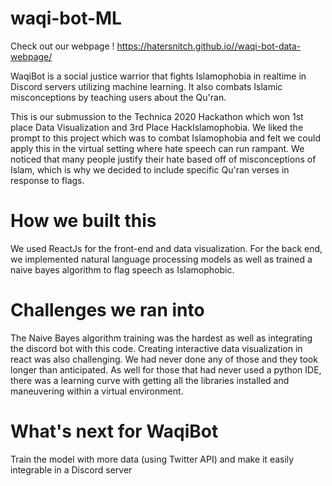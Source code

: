 # waqi-bot-ML
Check out our webpage !
https://hatersnitch.github.io//waqi-bot-data-webpage/

WaqiBot is a social justice warrior that fights Islamophobia in realtime in Discord servers utilizing machine learning. It also combats Islamic misconceptions by teaching users about the Qu'ran.

This is our submussion to the Technica 2020 Hackathon which won 1st place Data Visualization and 3rd Place HackIslamophobia. We liked the prompt to this project which was to combat Islamophobia and felt we could apply this in the virtual setting where hate speech can run rampant. We noticed that many people justify their hate based off of misconceptions of Islam, which is why we decided to include specific Qu'ran verses in response to flags.

#  How we built this

We used ReactJs for the front-end and data visualization. For the back end, we implemented natural language processing models as well as trained a naive bayes algorithm to flag speech as Islamophobic.

# Challenges we ran into

The Naive Bayes algorithm training was the hardest as well as integrating the discord bot with this code. Creating interactive data visualization in react was also challenging. We had never done any of those and they took longer than anticipated. As well for those that had never used a python IDE, there was a learning curve with getting all the libraries installed and maneuvering within a virtual environment.

# What's next for WaqiBot
Train the model with more data (using Twitter API) and make it easily integrable in a Discord server
